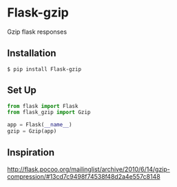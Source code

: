 Flask-gzip
==========

Gzip flask responses

Installation
------------

    $ pip install Flask-gzip

Set Up
---

```python
from flask import Flask
from flask_gzip import Gzip

app = Flask(__name__)
gzip = Gzip(app)
```

Inspiration
---
http://flask.pocoo.org/mailinglist/archive/2010/6/14/gzip-compression/#13cd7c9498f74538f48d2a4e557c8148
